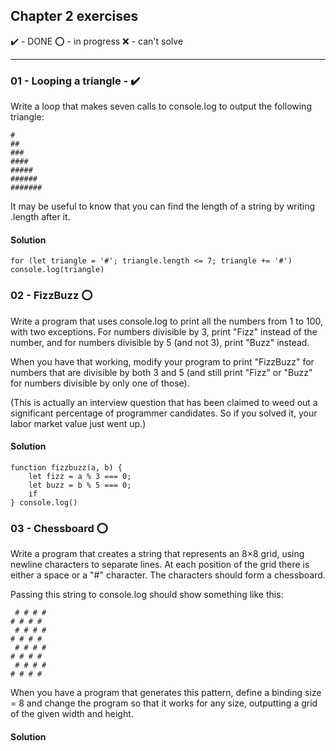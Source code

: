 ## Chapter 2 exercises 
:heavy_check_mark: - DONE
:o: - in progress
:x: - can't solve

---
### 01 - Looping a triangle - :heavy_check_mark:
Write a loop that makes seven calls to console.log to output the following triangle:

```
#
##
###
####
#####
######
#######
```
It may be useful to know that you can find the length of a string by writing .length after it.

#### Solution

```
for (let triangle = '#'; triangle.length <= 7; triangle += '#')
console.log(triangle)

```


### 02 - FizzBuzz :o:
Write a program that uses console.log to print all the numbers from 1 to 100, with two exceptions. For numbers divisible by 3, print "Fizz" instead of the number, and for numbers divisible by 5 (and not 3), print "Buzz" instead.

When you have that working, modify your program to print "FizzBuzz" for numbers that are divisible by both 3 and 5 (and still print "Fizz" or "Buzz" for numbers divisible by only one of those).

(This is actually an interview question that has been claimed to weed out a significant percentage of programmer candidates. So if you solved it, your labor market value just went up.)

#### Solution

```
function fizzbuzz(a, b) {
    let fizz = a % 3 === 0;
    let buzz = b % 5 === 0; 
    if 
} console.log()
```


### 03 - Chessboard :o:
Write a program that creates a string that represents an 8×8 grid, using newline characters to separate lines. At each position of the grid there is either a space or a "#" character. The characters should form a chessboard.

Passing this string to console.log should show something like this:
```
 # # # #
# # # # 
 # # # #
# # # # 
 # # # #
# # # # 
 # # # #
# # # #
```
When you have a program that generates this pattern, define a binding size = 8 and change the program so that it works for any size, outputting a grid of the given width and height.

#### Solution
